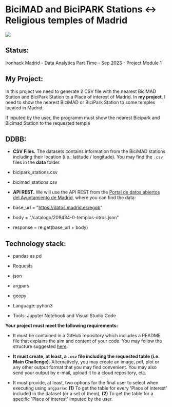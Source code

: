 # BiciMAD and BiciPARK Stations <-> Religious temples of Madrid

<p align="left"><img src="https://i.postimg.cc/ydd0SSPF/8-h-ZMK5i-M1wf-Jo9-Vc.png"></p>

## **Status:**

Ironhack Madrid - Data Analytics Part Time - Sep 2023 - Project Module 1

## **My Project:**

In this project we need to generate 2 CSV file with the nearest BiciMAD Station and BiciPark Station to a Place of interest of Madrid. In __my project__, I need to show the nearest BiciMAD or BiciPark Station to some temples located in Madrid.

If inputed by the user, the programm must show the nearest Bicipark and Bicimad Station to the requested temple

## **DDBB:**

- **CSV Files.** The datasets contains information from the BiciMAD stations including their location (i.e.: latitude / longitude). You may find the `.csv` files in the __data__ folder.

- bicipark_stations.csv
- bicimad_stations.csv

- **API REST.** We will use the API REST from the [Portal de datos abiertos del Ayuntamiento de Madrid](https://datos.madrid.es/nuevoMadrid/swagger-ui-master-2.2.10/dist/index.html?url=/egobfiles/api.datos.madrid.es.json#/), where you can find the data:

- base_url = "https://datos.madrid.es/egob"
- body = "/catalogo/209434-0-templos-otros.json"
- response = re.get(base_url + body)

## **Technology stack:**

- pandas as pd
- Requests
- json
- argpars
- geopy

- Language: pyhon3
- Tools: Jupyter Notebook and Visual Studio Code

**Your project must meet the following requirements:**

- It must be contained in a GitHub repository which includes a README file that explains the aim and content of your code. You may follow the structure suggested [here](https://github.com/potacho/data-project-template).

- __It must create, at least, a `.csv` file including the requested table (i.e. Main Challenge).__ Alternatively, you may create an image, pdf, plot or any other output format that you may find convenient. You may also send your output by e-mail, upload it to a cloud repository, etc. 

- It must provide, at least, two options for the final user to select when executing using `argparse`: **(1)** To get the table for every 'Place of interest' included in the dataset (or a set of them), **(2)** To get the table for a specific 'Place of interest' imputed by the user.